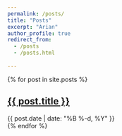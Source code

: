 ```yaml
---
permalink: /posts/
title: "Posts"
excerpt: "Arian"
author_profile: true
redirect_from: 
  - /posts
  - /posts.html
  
---
```

<link rel="stylesheet" href="{{ site.baseurl }}/assets/css/mylib.css">
{% for post in site.posts %}
<div class="post-item">
  <h2><a href="{{ post.url | relative_url }}">{{ post.title }}</a></h2>
  <span class="post-meta">
    <i class="fas fa-calendar-alt"></i> {{ post.date | date: "%B %-d, %Y" }}
  </span>
</div>
{% endfor %}

